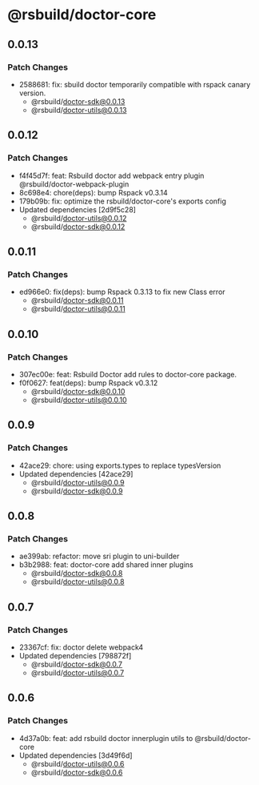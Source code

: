 # @rsbuild/doctor-core

## 0.0.13

### Patch Changes

- 2588681: fix: sbuild doctor temporarily compatible with rspack canary version.
  - @rsbuild/doctor-sdk@0.0.13
  - @rsbuild/doctor-utils@0.0.13

## 0.0.12

### Patch Changes

- f4f45d7f: feat: Rsbuild doctor add webpack entry plugin @rsbuild/doctor-webpack-plugin
- 8c698e4: chore(deps): bump Rspack v0.3.14
- 179b09b: fix: optimize the rsbuild/doctor-core's exports config
- Updated dependencies [2d9f5c28]
  - @rsbuild/doctor-utils@0.0.12
  - @rsbuild/doctor-sdk@0.0.12

## 0.0.11

### Patch Changes

- ed966e0: fix(deps): bump Rspack 0.3.13 to fix new Class error
  - @rsbuild/doctor-sdk@0.0.11
  - @rsbuild/doctor-utils@0.0.11

## 0.0.10

### Patch Changes

- 307ec00e: feat: Rsbuild Doctor add rules to doctor-core package.
- f0f0627: feat(deps): bump Rspack v0.3.12
  - @rsbuild/doctor-sdk@0.0.10
  - @rsbuild/doctor-utils@0.0.10

## 0.0.9

### Patch Changes

- 42ace29: chore: using exports.types to replace typesVersion
- Updated dependencies [42ace29]
  - @rsbuild/doctor-utils@0.0.9
  - @rsbuild/doctor-sdk@0.0.9

## 0.0.8

### Patch Changes

- ae399ab: refactor: move sri plugin to uni-builder
- b3b2988: feat: doctor-core add shared inner plugins
  - @rsbuild/doctor-sdk@0.0.8
  - @rsbuild/doctor-utils@0.0.8

## 0.0.7

### Patch Changes

- 23367cf: fix: doctor delete webpack4
- Updated dependencies [798872f]
  - @rsbuild/doctor-sdk@0.0.7
  - @rsbuild/doctor-utils@0.0.7

## 0.0.6

### Patch Changes

- 4d37a0b: feat: add rsbuild doctor innerplugin utils to @rsbuild/doctor-core
- Updated dependencies [3d49f6d]
  - @rsbuild/doctor-utils@0.0.6
  - @rsbuild/doctor-sdk@0.0.6
